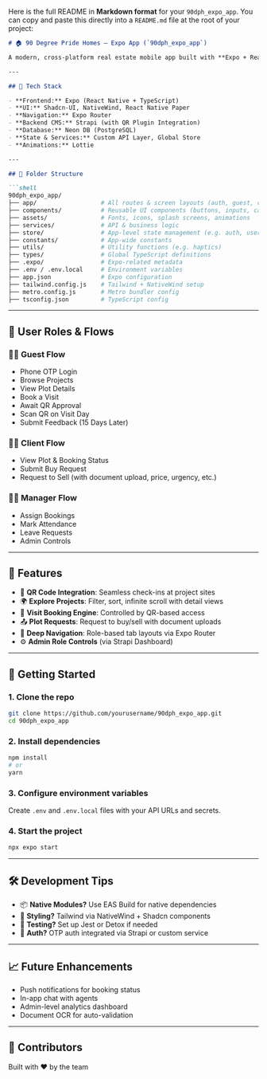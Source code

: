 Here is the full README in **Markdown format** for your `90dph_expo_app`. You can copy and paste this directly into a `README.md` file at the root of your project:

````markdown
# 🏠 90 Degree Pride Homes – Expo App (`90dph_expo_app`)

A modern, cross-platform real estate mobile app built with **Expo + React Native + TypeScript**, powering the digital presence of **90 Degree Pride Homes**. From QR-based visit bookings to agent-assigned plot management, this app bridges Guests, Clients, and Managers into a seamless ecosystem.

---

## 🔧 Tech Stack

- **Frontend:** Expo (React Native + TypeScript)
- **UI:** Shadcn-UI, NativeWind, React Native Paper
- **Navigation:** Expo Router
- **Backend CMS:** Strapi (with QR Plugin Integration)
- **Database:** Neon DB (PostgreSQL)
- **State & Services:** Custom API Layer, Global Store
- **Animations:** Lottie

---

## 📂 Folder Structure

```shell
90dph_expo_app/
├── app/                  # All routes & screen layouts (auth, guest, client, manager)
├── components/           # Reusable UI components (buttons, inputs, cards, etc.)
├── assets/               # Fonts, icons, splash screens, animations
├── services/             # API & business logic
├── store/                # App-level state management (e.g. auth, user role)
├── constants/            # App-wide constants
├── utils/                # Utility functions (e.g. haptics)
├── types/                # Global TypeScript definitions
├── .expo/                # Expo-related metadata
├── .env / .env.local     # Environment variables
├── app.json              # Expo configuration
├── tailwind.config.js    # Tailwind + NativeWind setup
├── metro.config.js       # Metro bundler config
├── tsconfig.json         # TypeScript config
````

---

## 🔐 User Roles & Flows

### 🧑‍💼 Guest Flow

* Phone OTP Login
* Browse Projects
* View Plot Details
* Book a Visit
* Await QR Approval
* Scan QR on Visit Day
* Submit Feedback (15 Days Later)

### 👨‍💻 Client Flow

* View Plot & Booking Status
* Submit Buy Request
* Request to Sell (with document upload, price, urgency, etc.)

### 🧑‍🏫 Manager Flow

* Assign Bookings
* Mark Attendance
* Leave Requests
* Admin Controls

---

## 🎯 Features

* 📸 **QR Code Integration**: Seamless check-ins at project sites
* 🌍 **Explore Projects**: Filter, sort, infinite scroll with detail views
* 📆 **Visit Booking Engine**: Controlled by QR-based access
* 📤 **Plot Requests**: Request to buy/sell with document uploads
* 📲 **Deep Navigation**: Role-based tab layouts via Expo Router
* ⚙️ **Admin Role Controls** (via Strapi Dashboard)

---

## 🚀 Getting Started

### 1. Clone the repo

```bash
git clone https://github.com/yourusername/90dph_expo_app.git
cd 90dph_expo_app
```

### 2. Install dependencies

```bash
npm install
# or
yarn
```

### 3. Configure environment variables

Create `.env` and `.env.local` files with your API URLs and secrets.

### 4. Start the project

```bash
npx expo start
```

---

## 🛠️ Development Tips

* 📦 **Native Modules?** Use EAS Build for native dependencies
* 🎨 **Styling?** Tailwind via NativeWind + Shadcn components
* 🧪 **Testing?** Set up Jest or Detox if needed
* 🔐 **Auth?** OTP auth integrated via Strapi or custom service

---

## 📈 Future Enhancements

* Push notifications for booking status
* In-app chat with agents
* Admin-level analytics dashboard
* Document OCR for auto-validation

---

## 🤝 Contributors

Built with ❤️ by the team 
